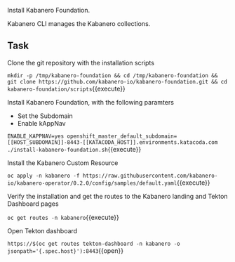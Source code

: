 Install Kabanero Foundation.

Kabanero CLI manages the Kabanero collections.

## Task

Clone the git repository with the installation scripts

`mkdir -p /tmp/kabanero-foundation && cd /tmp/kabanero-foundation && git clone https://github.com/kabanero-io/kabanero-foundation.git && cd kabanero-foundation/scripts`{{execute}}

Install Kabanero Foundation, with the following paramters
* Set the Subdomain
* Enable kAppNav

``ENABLE_KAPPNAV=yes openshift_master_default_subdomain=[[HOST_SUBDOMAIN]]-8443-[[KATACODA_HOST]].environments.katacoda.com ./install-kabanero-foundation.sh``{{execute}}

Install the Kabanero Custom Resource

`oc apply -n kabanero -f https://raw.githubusercontent.com/kabanero-io/kabanero-operator/0.2.0/config/samples/default.yaml`{{execute}}

Verify the installation and get the routes to the Kabanero landing and Tekton Dashboard pages

`oc get routes -n kabanero`{{execute}}

Open Tekton dashboard

`https://$(oc get routes tekton-dashboard -n kabanero -o jsonpath='{.spec.host}'):8443`{{open}}


